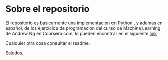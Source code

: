 # Sobre el repositorio

El repositorio es basicamente una implementacion en Python , y ademas en español, de los ejercicios de programacion del curso
de Machine Learning de Andrew Ng en Coursera.com, lo pueden encontrar en el siguiente [link](https://www.coursera.org/learn/machine-learning)

Cualquier otra cosa consultar el readme.

Saludos.
